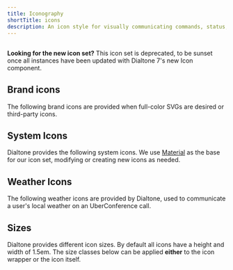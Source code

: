 ```yaml
---
title: Iconography
shortTitle: icons
description: An icon style for visually communicating commands, status, and more.
---
```


<aside class="d-notice d-notice--info d-mt24 d-wmx100p" role="status" aria-hidden="false">
  <div class="d-notice__icon">
    <dt-icon name="info"></dt-icon>
  </div>
  <div class="d-notice__content d-stack4">
    <h2 class="d-notice__title"></h2>
    <p>
      <strong>Looking for the new icon set?</strong>
      This icon set is deprecated, to be sunset once all instances have been updated with Dialtone 7's <router-link class="d-link d-link--muted" to="/components/icon.html">new Icon component</router-link>.
    </p>
  </div>
</aside>

## Brand icons

The following brand icons are provided when full-color SVGs are desired or third-party icons.

<icons kind="brand"></icons>

## System Icons

Dialtone provides the following system icons. We use [Material](https://material.io/resources/icons/?style=baseline) as the base for our icon set, modifying or creating new icons as needed.

<icons kind="system"></icons>

## Weather Icons

The following weather icons are provided by Dialtone, used to communicate a user's local weather on an UberConference call.

<icons kind="weather" title="Day Icons" variation="day"></icons>

<icons kind="weather" title="Night Icons" variation="night"></icons>

<weather-codes-table></weather-codes-table>

## Sizes

Dialtone provides different icon sizes. By default all icons have a height and width of 1.5em. The size classes below can be applied **either** to the icon wrapper or the icon itself.

<icon-sizes-table class="d-mt16"></icon-sizes-table>
